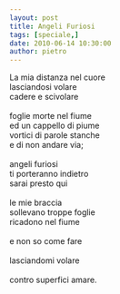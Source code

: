 ```yaml
---
layout: post
title: Angeli Furiosi
tags: [speciale,]
date: 2010-06-14 10:30:00
author: pietro
---
```

La mia distanza nel cuore<br/>lasciandosi volare<br/>cadere e scivolare<br/><br/>foglie morte nel fiume<br/>ed un cappello di piume<br/>vortici di parole stanche<br/>e di non andare via;<br/><br/>angeli furiosi<br/>ti porteranno indietro<br/>sarai presto qui<br/><br/>le mie braccia<br/>sollevano troppe foglie<br/>ricadono nel fiume<br/><br/>e non so come fare<br/><br/>lasciandomi volare<br/><br/>contro superfici amare.
